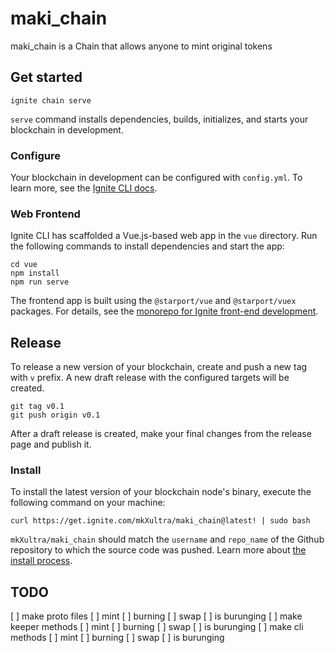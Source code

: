 # maki_chain

maki_chain is a Chain that allows anyone to mint original tokens

## Get started

```
ignite chain serve
```

`serve` command installs dependencies, builds, initializes, and starts your blockchain in development.

### Configure

Your blockchain in development can be configured with `config.yml`. To learn more, see the [Ignite CLI docs](https://docs.ignite.com).

### Web Frontend

Ignite CLI has scaffolded a Vue.js-based web app in the `vue` directory. Run the following commands to install dependencies and start the app:

```
cd vue
npm install
npm run serve
```

The frontend app is built using the `@starport/vue` and `@starport/vuex` packages. For details, see the [monorepo for Ignite front-end development](https://github.com/ignite/web).

## Release
To release a new version of your blockchain, create and push a new tag with `v` prefix. A new draft release with the configured targets will be created.

```
git tag v0.1
git push origin v0.1
```

After a draft release is created, make your final changes from the release page and publish it.

### Install
To install the latest version of your blockchain node's binary, execute the following command on your machine:

```
curl https://get.ignite.com/mkXultra/maki_chain@latest! | sudo bash
```
`mkXultra/maki_chain` should match the `username` and `repo_name` of the Github repository to which the source code was pushed. Learn more about [the install process](https://github.com/allinbits/starport-installer).


## TODO 
[ ] make proto files
  [ ] mint
  [ ] burning
  [ ] swap
  [ ] is burunging
[ ] make keeper methods
  [ ] mint
  [ ] burning
  [ ] swap
  [ ] is burunging
[ ] make cli methods
  [ ] mint
  [ ] burning
  [ ] swap
  [ ] is burunging
